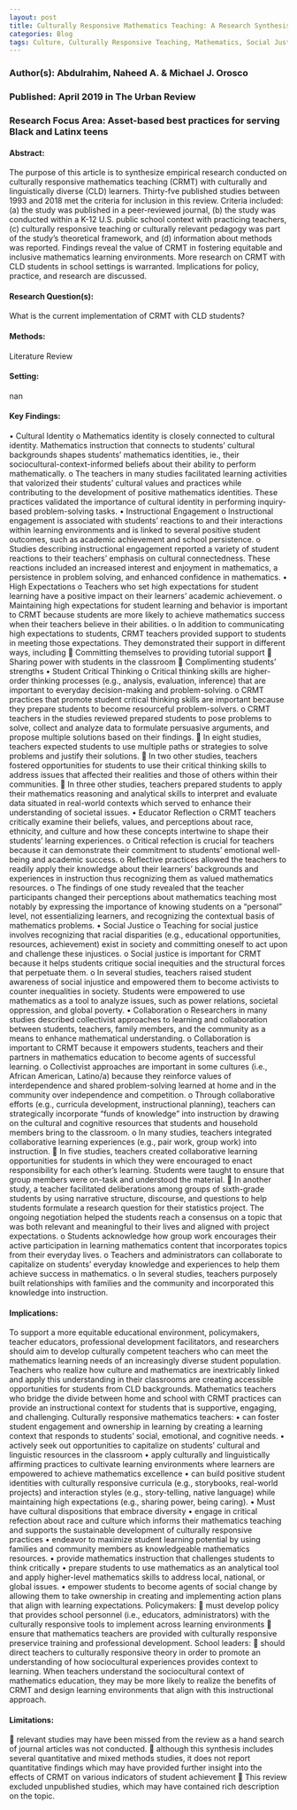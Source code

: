 ```yaml
---
layout: post
title: Culturally Responsive Mathematics Teaching: A Research Synthesis
categories: Blog
tags: Culture, Culturally Responsive Teaching, Mathematics, Social Justice, Culturally and Linguistically Diverse Learners, CRMT, CLD, Diversity, Race, Pedagogy, Equity, Inclusivity, Identity, Language, Instructional Engagement, Collaboration, Critical Reflection
---
```


### Author(s): Abdulrahim, Naheed A. & Michael J. Orosco

### Published: April 2019 in The Urban Review

### Research Focus Area: Asset-based best practices for serving Black and Latinx teens

#### Abstract:
The purpose of this article is to synthesize empirical research conducted on culturally responsive mathematics teaching (CRMT) with culturally and linguistically diverse (CLD) learners. Thirty-fve published studies between 1993 and 2018 met the criteria for inclusion in this review. Criteria included: (a) the study was published in a peer-reviewed journal, (b) the study was conducted within a K-12 U.S. public school context with practicing teachers, (c) culturally responsive teaching or culturally relevant pedagogy was part of the study’s theoretical framework, and (d) information about methods was reported. Findings reveal the value of CRMT in fostering equitable and inclusive mathematics learning environments. More research on CRMT with CLD students in school settings is warranted. Implications for policy, practice, and research are discussed.


#### Research Question(s):
What is the current implementation of CRMT with CLD students?


#### Methods:
Literature Review


#### Setting:
nan


#### Key Findings:
• Cultural Identity o Mathematics identity is closely connected to cultural identity. Mathematics instruction that connects to students’ cultural backgrounds shapes students’ mathematics identities, ie., their sociocultural-context-informed beliefs about their ability to perform mathematically. o The teachers in many studies facilitated learning activities that valorized their students’ cultural values and practices while contributing to the development of positive mathematics identities. These practices validated the importance of cultural identity in performing inquiry-based problem-solving tasks. • Instructional Engagement o Instructional engagement is associated with students’ reactions to and their interactions within learning environments and is linked to several positive student outcomes, such as academic achievement and school persistence. o Studies describing instructional engagement reported a variety of student reactions to their teachers’ emphasis on cultural connectedness. These reactions included an increased interest and enjoyment in mathematics, a persistence in problem solving, and enhanced confidence in mathematics. • High Expectations o Teachers who set high expectations for student learning have a positive impact on their learners’ academic achievement. o Maintaining high expectations for student learning and behavior is important to CRMT because students are more likely to achieve mathematics success when their teachers believe in their abilities. o In addition to communicating high expectations to students, CRMT teachers provided support to students in meeting those expectations. They demonstrated their support in different ways, including  Committing themselves to providing tutorial support  Sharing power with students in the classroom  Complimenting students’ strengths • Student Critical Thinking o Critical thinking skills are higher-order thinking processes (e.g., analysis, evaluation, inference) that are important to everyday decision-making and problem-solving. o CRMT practices that promote student critical thinking skills are important because they prepare students to become resourceful problem-solvers. o CRMT teachers in the studies reviewed prepared students to pose problems to solve, collect and analyze data to formulate persuasive arguments, and propose multiple solutions based on their findings.  In eight studies, teachers expected students to use multiple paths or strategies to solve problems and justify their solutions.  In two other studies, teachers fostered opportunities for students to use their critical thinking skills to address issues that affected their realities and those of others within their communities.  In three other studies, teachers prepared students to apply their mathematics reasoning and analytical skills to interpret and evaluate data situated in real-world contexts which served to enhance their understanding of societal issues. • Educator Reflection o CRMT teachers critically examine their beliefs, values, and perceptions about race, ethnicity, and culture and how these concepts intertwine to shape their students’ learning experiences. o Critical refection is crucial for teachers because it can demonstrate their commitment to students’ emotional well-being and academic success. o Reflective practices allowed the teachers to readily apply their knowledge about their learners’ backgrounds and experiences in instruction thus recognizing them as valued mathematics resources. o The findings of one study revealed that the teacher participants changed their perceptions about mathematics teaching most notably by expressing the importance of knowing students on a “personal” level, not essentializing learners, and recognizing the contextual basis of mathematics problems. • Social Justice o Teaching for social justice involves recognizing that racial disparities (e.g., educational opportunities, resources, achievement) exist in society and committing oneself to act upon and challenge these injustices.  o Social justice is important for CRMT because it helps students critique social inequities and the structural forces that perpetuate them. o In several studies, teachers raised student awareness of social injustice and empowered them to become activists to counter inequalities in society. Students were empowered to use mathematics as a tool to analyze issues, such as power relations, societal oppression, and global poverty. • Collaboration o Researchers in many studies described collectivist approaches to learning and collaboration between students, teachers, family members, and the community as a means to enhance mathematical understanding.  o Collaboration is important to CRMT because it empowers students, teachers and their partners in mathematics education to become agents of successful learning. o Collectivist approaches are important in some cultures (i.e., African American, Latino/a) because they reinforce values of interdependence and shared problem-solving learned at home and in the community over independence and competition. o Through collaborative efforts (e.g., curricula development, instructional planning), teachers can strategically incorporate “funds of knowledge” into instruction by drawing on the cultural and cognitive resources that students and household members bring to the classroom. o In many studies, teachers integrated collaborative learning experiences (e.g., pair work, group work) into instruction.  In five studies, teachers created collaborative learning opportunities for students in which they were encouraged to enact responsibility for each other’s learning. Students were taught to ensure that group members were on-task and understood the material.  In another study, a teacher facilitated deliberations among groups of sixth-grade students by using narrative structure, discourse, and questions to help students formulate a research question for their statistics project. The ongoing negotiation helped the students reach a consensus on a topic that was both relevant and meaningful to their lives and aligned with project expectations. o Students acknowledge how group work encourages their active participation in learning mathematics content that incorporates topics from their everyday lives. o Teachers and administrators can collaborate to capitalize on students’ everyday knowledge and experiences to help them achieve success in mathematics. o In several studies, teachers purposely built relationships with families and the community and incorporated this knowledge into instruction. 


#### Implications:
To support a more equitable educational environment, policymakers, teacher educators, professional development facilitators, and researchers should aim to develop culturally competent teachers who can meet the mathematics learning needs of an increasingly diverse student population. Teachers who realize how culture and mathematics are inextricably linked and apply this understanding in their classrooms are creating accessible opportunities for students from CLD backgrounds. Mathematics teachers who bridge the divide between home and school with CRMT practices can provide an instructional context for students that is supportive, engaging, and challenging.  Culturally responsive mathematics teachers: • can foster student engagement and ownership in learning by creating a learning context that responds to students’ social, emotional, and cognitive needs. • actively seek out opportunities to capitalize on students’ cultural and linguistic resources in the classroom • apply culturally and linguistically affirming practices to cultivate learning environments where learners are empowered to achieve mathematics excellence • can build positive student identities with culturally responsive curricula (e.g., storybooks, real-world projects) and interaction styles (e.g., story-telling, native language) while maintaining high expectations (e.g., sharing power, being caring). • Must have cultural dispositions that embrace diversity • engage in critical refection about race and culture which informs their mathematics teaching and supports the sustainable development of culturally responsive practices • endeavor to maximize student learning potential by using families and community members as knowledgeable mathematics resources. • provide mathematics instruction that challenges students to think critically • prepare students to use mathematics as an analytical tool and apply higher-level mathematics skills to address local, national, or global issues. • empower students to become agents of social change by allowing them to take ownership in creating and implementing action plans that align with learning expectations.  Policymakers:  must develop policy that provides school personnel (i.e., educators, administrators) with the culturally responsive tools to implement across learning environments  ensure that mathematics teachers are provided with culturally responsive preservice training and professional development. School leaders:  should direct teachers to culturally responsive theory in order to promote an understanding of how sociocultural experiences provides context to learning. When teachers understand the sociocultural context of mathematics education, they may be more likely to realize the benefits of CRMT and design learning environments that align with this instructional approach. 


#### Limitations:
 relevant studies may have been missed from the review as a hand search of journal articles was not conducted.  although this synthesis includes several quantitative and mixed methods studies, it does not report quantitative findings which may have provided further insight into the effects of CRMT on various indicators of student achievement  This review excluded unpublished studies, which may have contained rich description on the topic. 



